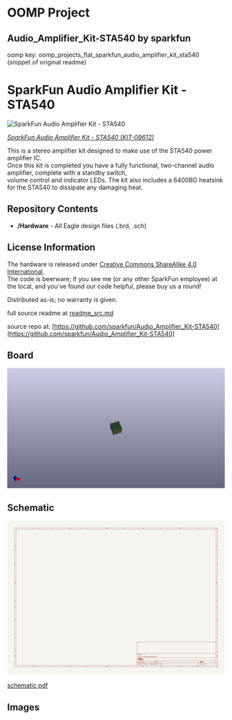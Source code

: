 # OOMP Project  
## Audio_Amplifier_Kit-STA540  by sparkfun  
  
oomp key: oomp_projects_flat_sparkfun_audio_amplifier_kit_sta540  
(snippet of original readme)  
  
SparkFun Audio Amplifier Kit - STA540  
======================================  
  
![SparkFun Audio Amplifier Kit - STA540](https://cdn.sparkfun.com//assets/parts/3/4/4/1/09612-06.jpg)  
  
[*SparkFun Audio Amplifier Kit - STA540 (KIT-09612)*](https://www.sparkfun.com/products/9612)  
  
This is a stereo amplifier kit designed to make use of the STA540 power amplifier IC.   
Once this kit is completed you have a fully functional, two-channel audio amplifier, complete with a standby switch,   
volume control and indicator LEDs. The kit also includes a 6400BG heatsink for the STA540 to dissipate any damaging heat.  
  
Repository Contents  
-------------------  
* **/Hardware** - All Eagle design files (.brd, .sch)  
  
  
License Information  
-------------------  
The hardware is released under [Creative Commons ShareAlike 4.0 International](https://creativecommons.org/licenses/by-sa/4.0/).  
The code is beerware; if you see me (or any other SparkFun employee) at the local, and you've found our code helpful, please buy us a round!  
  
Distributed as-is; no warranty is given.  
  
  full source readme at [readme_src.md](readme_src.md)  
  
source repo at: [https://github.com/sparkfun/Audio_Amplifier_Kit-STA540](https://github.com/sparkfun/Audio_Amplifier_Kit-STA540)  
## Board  
  
[![working_3d.png](working_3d_600.png)](working_3d.png)  
## Schematic  
  
[![working_schematic.png](working_schematic_600.png)](working_schematic.png)  
  
[schematic pdf](working_schematic.pdf)  
## Images  
